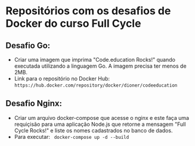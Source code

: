 # Repositórios com os desafios de Docker do curso Full Cycle

## Desafio Go:

- Criar uma imagem que imprima "Code.education Rocks!" quando executada utilizando a linguagem Go. A imagem precisa ter menos de 2MB.
- Link para o repositório no Docker Hub: ```https://hub.docker.com/repository/docker/dioner/codeeducation```


## Desafio Nginx:
- Criar um arquivo docker-compose que acesse o nginx e este faça uma requiçisão para uma aplicação Node.js que retorne a mensagem "Full Cycle Rocks!" e liste os nomes cadastrados no banco de dados.
- Para executar: ``` docker-compose up -d --build```
